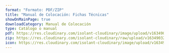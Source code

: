 ```yaml
---
format: "Formato: PDF/ZIP"
title: "Manual de Colocación: Fichas Técnicas"
showOnMainPage: true
downloadCategory: Manual de Colocación
type: Catálogo o manual
pdf: https://res.cloudinary.com/isolant-cloudinary/image/upload/v1634903217/website-2021/downloads/06-capitulo-manual-colocacion.pdf
zip: https://res.cloudinary.com/isolant-cloudinary/raw/upload/v1634903217/website-2021/downloads/06-capitulo-manual-colocacion.zip
icon: https://res.cloudinary.com/isolant-cloudinary/image/upload/v1634905858/website-2021/downloads/book.svg
---
```

